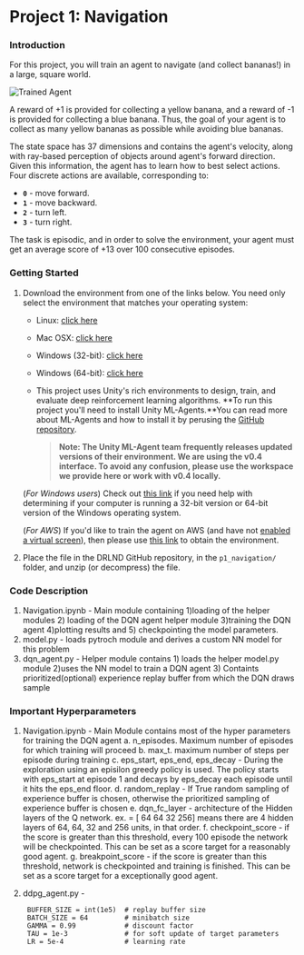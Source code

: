 [//]: # (Image References)

[image1]: https://user-images.githubusercontent.com/10624937/42135619-d90f2f28-7d12-11e8-8823-82b970a54d7e.gif "Trained Agent"

# Project 1: Navigation

### Introduction

For this project, you will train an agent to navigate (and collect bananas!) in a large, square world.  

![Trained Agent][image1]

A reward of +1 is provided for collecting a yellow banana, and a reward of -1 is provided for collecting a blue banana.  Thus, the goal of your agent is to collect as many yellow bananas as possible while avoiding blue bananas.  

The state space has 37 dimensions and contains the agent's velocity, along with ray-based perception of objects around agent's forward direction.  Given this information, the agent has to learn how to best select actions.  Four discrete actions are available, corresponding to:
- **`0`** - move forward.
- **`1`** - move backward.
- **`2`** - turn left.
- **`3`** - turn right.

The task is episodic, and in order to solve the environment, your agent must get an average score of +13 over 100 consecutive episodes.

### Getting Started

1. Download the environment from one of the links below.  You need only select the environment that matches your operating system:
    - Linux: [click here](https://s3-us-west-1.amazonaws.com/udacity-drlnd/P1/Banana/Banana_Linux.zip)

    - Mac OSX: [click here](https://s3-us-west-1.amazonaws.com/udacity-drlnd/P1/Banana/Banana.app.zip)

    - Windows (32-bit): [click here](https://s3-us-west-1.amazonaws.com/udacity-drlnd/P1/Banana/Banana_Windows_x86.zip)

    - Windows (64-bit): [click here](https://s3-us-west-1.amazonaws.com/udacity-drlnd/P1/Banana/Banana_Windows_x86_64.zip)

    - This project uses Unity's rich environments to design, train, and evaluate deep reinforcement learning algorithms. **To run this project you'll need to install Unity ML-Agents.**You can read more about ML-Agents and how to install it by perusing the [GitHub repository](https://github.com/Unity-Technologies/ml-agents). 

      > **Note: The Unity ML-Agent team frequently releases updated versions of their environment. We are using the v0.4 interface. To avoid any confusion, please use the workspace we provide here or work with v0.4 locally.**

    (_For Windows users_) Check out [this link](https://support.microsoft.com/en-us/help/827218/how-to-determine-whether-a-computer-is-running-a-32-bit-version-or-64) if you need help with determining if your computer is running a 32-bit version or 64-bit version of the Windows operating system.

    (_For AWS_) If you'd like to train the agent on AWS (and have not [enabled a virtual screen](https://github.com/Unity-Technologies/ml-agents/blob/master/docs/Training-on-Amazon-Web-Service.md)), then please use [this link](https://s3-us-west-1.amazonaws.com/udacity-drlnd/P1/Banana/Banana_Linux_NoVis.zip) to obtain the environment.

2. Place the file in the DRLND GitHub repository, in the `p1_navigation/` folder, and unzip (or decompress) the file. 

### Code Description

1. Navigation.ipynb - Main module containing 1)loading of the helper modules 2) loading of the DQN agent helper module 3)training the DQN agent 4)plotting results and 5) checkpointing the model parameters.
2. model.py - loads pytroch module and derives a custom NN model for this problem
3. dqn_agent.py - Helper module contains 1) loads the helper model.py module 2)uses the NN model to train a DQN agent 3) Containts prioritized(optional) experience replay buffer from which the DQN draws sample 


### Important Hyperparameters 

1. Navigation.ipynb - Main Module contains most of the hyper parameters for training the DQN agent 
		a. n_episodes. Maximum number of episodes for which training will proceed
		b. max_t. maximum number of steps per episode during training
		c. eps_start, eps_end, eps_decay - During the exploration using an episilon greedy policy is used. The policy starts with eps_start at episode 1 and decays by eps_decay each episode
		until it hits the eps_end floor.
		d. random_replay - If True random sampling of experience buffer is chosen, otherwise the prioritized sampling of experience buffer is chosen
		e. dqn_fc_layer - architecture of the Hidden layers of the Q network. ex. = [ 64 64 32 256] means there are 4 hidden layers of 64, 64, 32 and 256 units, in that order.
		f. checkpoint_score - if the score is greater than this threshold, every 100 episode the network will be checkpointed. This can be set as a score 
		target for a reasonably good agent.
		g. breakpoint_score - if the score is greater than this threshold, network is checkpointed and training is finished. This can be set as a score 
		target for a exceptionally good agent.
2. ddpg_agent.py -   

		BUFFER_SIZE = int(1e5)  # replay buffer size
		BATCH_SIZE = 64         # minibatch size
		GAMMA = 0.99            # discount factor
		TAU = 1e-3              # for soft update of target parameters
		LR = 5e-4               # learning rate 
